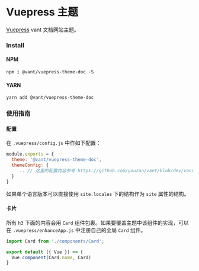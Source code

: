 # Vuepress 主题

[Vuepress](https://vuepress.vuejs.org/) vant 文档网站主题。

### Install

#### NPM

```shell
npm i @vant/vuepress-theme-doc -S
```

#### YARN

```shell
yarn add @vant/vuepress-theme-doc
```

### 使用指南

#### 配置
在 `.vuepress/config.js` 中作如下配置：
```js
module.exports = {
  theme: '@vant/vuepress-theme-doc',
  themeConfig: {
    ... // 这里的配置内容参考 https://github.com/youzan/vant/blob/dev/vant.config.js
  }
}
```

如果单个语言版本可以直接使用 `site.locales` 下的结构作为 `site` 属性的结构。

#### 卡片
所有 `h3` 下面的内容会用 `Card` 组件包裹。如果要覆盖主题中该组件的实现，可以在 `.vuepress/enhanceApp.js` 中注册自己的全局 `Card` 组件。

```js
import Card from './components/Card';

export default ({ Vue }) => {
  Vue.component(Card.name, Card)
}
```